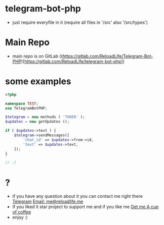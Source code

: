 # telegram-bot-php

* just require everyfile in it (require all files in '/src' also '/src/types')

# Main Repo
* main repo is on GitLab ((https://gitlab.com/ReloadLife/Telegram-Bot-PHP)[https://gitlab.com/ReloadLife/telegram-bot-php])


# some examples

```php
<?php

namespace TEST;
use TelegramBotPHP;

$telegram = new methods ( 'TOKEN' );
$updates = new getUpdates ();

if ( $updates->text ) {
    $telegram->sendMessages([
        'chat_id' => $updates->from->id,
        'text' => $updates->text,
    ]);
}

// :)

```


# ?

* if you have any question about it you can contact me right there [Telegram](tg://resolve?domain=reloadlife) [Email: me@reloadlife.me](mailto:me@reloadlife.me)
* if you liked it star project to support me and if you like me [Get me A cup of coffee](https://zarinp.al/216172)
* enjoy :)
